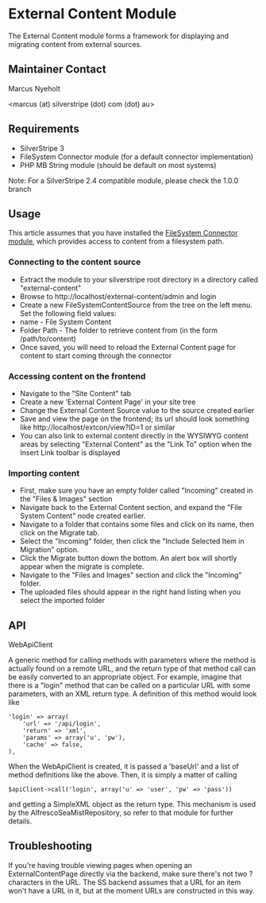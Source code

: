 # External Content Module

The External Content module forms a framework for displaying and migrating content from external sources.

## Maintainer Contact

Marcus Nyeholt

<marcus (at) silverstripe (dot) com (dot) au>


## Requirements

 * SilverStripe 3
 * FileSystem Connector module (for a default connector implementation)
 * PHP MB String module (should be default on most systems)

Note: For a SilverStripe 2.4 compatible module, please check the 1.0.0 branch

## Usage

This article assumes that you have installed the [FileSystem Connector module](https://github.com/nyeholt/silverstripe-filesystem-connector), which provides access to content from a filesystem path. 

### Connecting to the content source

  * Extract the module to your silverstripe root directory in a directory called "external-content" 
  * Browse to http://localhost/external-content/admin and login
  * Create a new FileSystemContentSource from the tree on the left menu. Set the following field values:
   * name - File System Content
   * Folder Path - The folder to retrieve content from (in the form /path/to/content)
  * Once saved, you will need to reload the External Content page for content to 
start coming through the connector

### Accessing content on the frontend

  * Navigate to the "Site Content" tab
  * Create a new 'External Content Page' in your site tree
  * Change the External Content Source value to the source created earlier
  * Save and view the page on the frontend; its url should look something like http://localhost/extcon/view?ID=1 or similar
  * You can also link to external content directly in the WYSIWYG content areas by selecting "External Content" as the "Link To" option when the Insert Link toolbar is displayed

### Importing content 

  * First, make sure you have an empty folder called "Incoming" created in the "Files & Images" section
  * Navigate back to the External Content section, and expand the "File System Content" node created earlier. 
  * Navigate to a folder that contains some files and click on its name, then click on the Migrate tab.
  * Select the "Incoming" folder, then click the "Include Selected Item in Migration" option.
  * Click the Migrate button down the bottom. An alert box will shortly appear when the migrate is complete. 
  * Navigate to the "Files and Images" section and click the "Incoming" folder. 
  * The uploaded files should appear in the right hand listing when you select the imported folder

## API

WebApiClient

A generic method for calling methods with parameters where the 
method is actually found on a remote URL, and the return type of that method
call can be easily converted to an appropriate object. For example, imagine that
there is a "login" method that can be called on a particular URL with some 
parameters, with an XML return type. A definition of this method would look like

	'login' => array(
		'url' => '/api/login',
		'return' => 'xml',
		'params' => array('u', 'pw'),
		'cache' => false,
	),

When the WebApiClient is created, it is passed a 'baseUrl' and a list of method
definitions like the above. Then, it is simply a matter of calling

	$apiClient->call('login', array('u' => 'user', 'pw' => 'pass'))

and getting a SimpleXML object as the return type. This mechanism is used by
the AlfrescoSeaMistRepository, so refer to that module for further details. 


## Troubleshooting

If you're having trouble viewing pages when opening an ExternalContentPage
directly via the backend, make sure there's not two ? characters in the URL. The
SS backend assumes that a URL for an item won't have a URL in it, but at the 
moment URLs are constructed in this way. 
